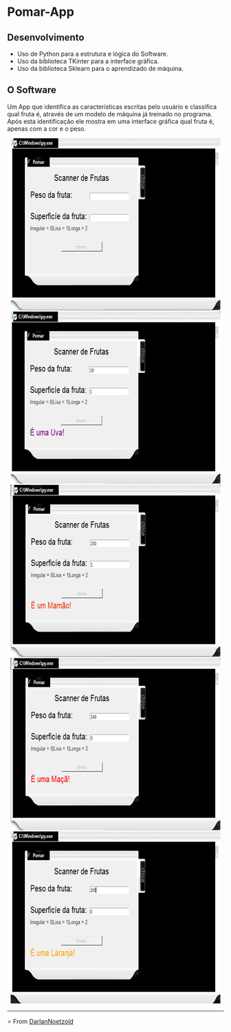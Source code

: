 # Pomar-App
## Desenvolvimento
* Uso de Python para a estrutura e lógica do Software.
* Uso da biblioteca TKinter para a interface gráfica.
* Uso da biblioteca Sklearn para o aprendizado de máquina.

## O Software

Um App que identifica as características escritas pelo usuário e classifica qual fruta é, através de um modelo de máquina já treinado no programa. Após esta identificação ele mostra em uma interface gráfica qual fruta é, apenas com a cor e o peso.


<p align="center"> <img src="https://github.com/DarlanNoetzold/Pomar-App/blob/master/Proj_Pomar.jpg" /> 
<img src="https://github.com/DarlanNoetzold/Pomar-App/blob/master/Proj_Pomar2.jpg" /> 
<img src="https://github.com/DarlanNoetzold/Pomar-App/blob/master/Proj_Pomar3.jpg" /> 
<img src="https://github.com/DarlanNoetzold/Pomar-App/blob/master/Proj_Pomar4.jpg" />
<img src="https://github.com/DarlanNoetzold/Pomar-App/blob/master/Proj_Pomar5.jpg" />

  ---
  
  ⭐️ From [DarlanNoetzold](https://github.com/DarlanNoetzold)
